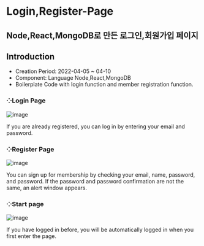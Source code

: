 # Login,Register-Page

## Node,React,MongoDB로 만든 로그인,회원가입 페이지

## Introduction
  * Creation Period: 2022-04-05 ~ 04-10
  * Component: Language Node,React,MongoDB
  * Boilerplate Code with login function and member registration function.

### ⁘Login Page
![image](https://user-images.githubusercontent.com/99002828/162626952-abcec402-ade9-443c-b41d-b2d5aa0d0b2b.png)

If you are already registered, you can log in by entering your email and password.

### ⁘Register Page
![image](https://user-images.githubusercontent.com/99002828/162626981-82cbf7eb-968c-474f-8711-bd0935e68876.png)

You can sign up for membership by checking your email, name, password, and password.
If the password and password confirmation are not the same, an alert window appears.
### ⁘Start page
![image](https://user-images.githubusercontent.com/99002828/162626897-59727596-4ca5-4b5c-bbc0-52172edf8e2b.png)

If you have logged in before, you will be automatically logged in when you first enter the page.
